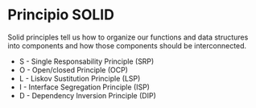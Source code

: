 # Principio SOLID

Solid principles tell us how to organize our functions and data structures into components and how those components should be interconnected.

* S - Single Responsability Principle (SRP)
* O - Open/closed Principle (OCP)
* L - Liskov Sustitution Principle (LSP)
* I - Interface Segregation Principle (ISP)
* D - Dependency Inversion Principle (DIP)

